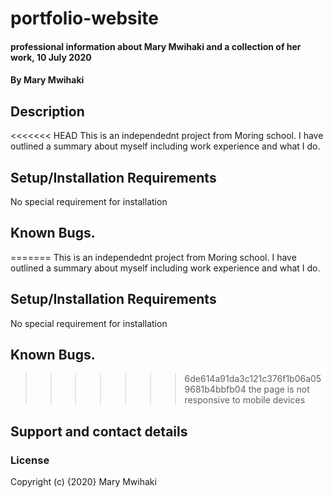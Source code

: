 # portfolio-website
#### professional information about Mary Mwihaki and a collection of her work, 10 July 2020
#### By Mary Mwihaki
## Description
<<<<<<< HEAD
This is an independednt project from Moring school. I have outlined a summary about myself including work experience and what I do.
## Setup/Installation Requirements
No special requirement for installation
## Known Bugs.
=======
This is an independednt project from Moring school. I have outlined a summary about myself including work experience and what I do. 
## Setup/Installation Requirements
No special requirement for installation 
## Known Bugs. 
>>>>>>> 6de614a91da3c121c376f1b06a059681b4bbfb04
the page is not responsive to mobile devices
## Support and contact details
### License
Copyright (c) {2020} Mary Mwihaki
